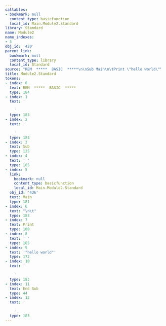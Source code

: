 ```yaml
---
callables:
- bookmark: null
  content_type: basicfunction
  local_id: Main.Module2.Standard
library: Standard
name: Module2
name_indexes:
- 5
obj_id: '420'
parent_link:
  bookmark: null
  content_type: library
  local_id: Standard
source: "REM  *****  BASIC  *****\n\nSub Main\n\tPrint \"hello world\"\nEnd Sub\n"
title: Module2.Standard
tokens:
- index: 0
  text: REM  *****  BASIC  *****
  type: 184
- index: 1
  text: '

    '
  type: 183
- index: 2
  text: '

    '
  type: 183
- index: 3
  text: Sub
  type: 125
- index: 4
  text: ' '
  type: 185
- index: 5
  link:
    bookmark: null
    content_type: basicfunction
    local_id: Main.Module2.Standard
  obj_id: '436'
  text: Main
  type: 181
- index: 6
  text: "\n\t"
  type: 183
- index: 7
  text: Print
  type: 100
- index: 8
  text: ' '
  type: 185
- index: 9
  text: '"hello world"'
  type: 172
- index: 10
  text: '

    '
  type: 183
- index: 11
  text: End Sub
  type: 44
- index: 12
  text: '

    '
  type: 183
---
```

